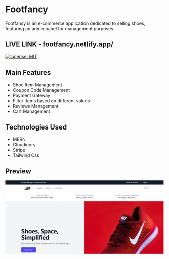 # Footfancy

Footfansy is an e-commerce application dedicated to selling shoes, featuring an admin panel for management purposes.
## LIVE LINK - footfancy.netlify.app/

[![License: MIT](https://img.shields.io/badge/License-MIT-yellow.svg)](https://opensource.org/licenses/MIT)

## Main Features 

* Shoe Item Management
* Coupon Code Management
* Payment Gateway
* Filter Items based on different values
* Reviews Management
* Cart Management
  
## Technologies Used

* MERN
* Cloudinory
* Stripe
* Tailwind Css

## Preview
![alt text](https://github.com/offisystw/portfolio/blob/main/port_images/shoefront.PNG?raw=true)

